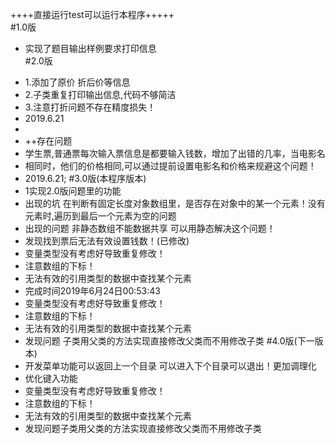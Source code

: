 ++++直接运行test可以运行本程序+++++<br>
 #1.0版
 + 实现了题目输出样例要求打印信息<br>
  #2.0版
 * 1.添加了原价 折后价等信息
 * 2.子类重复打印输出信息,代码不够简洁
 * 3.注意打折问题不存在精度损失！
 * 2019.6.21
 *
 * ++存在问题
 * 学生票,普通票每次输入票信息是都要输入钱数，增加了出错的几率，当电影名
 * 相同时，他们的价格相同,可以通过提前设置电影名和价格来规避这个问题！
 * 2019.6.21;
 #3.0版(本程序版本)
 * 1实现2.0版问题里的功能
 *  出现的坑 在判断有固定长度对象数组里，是否存在对象中的某一个元素！没有元素时,遍历到最后一个元素为空的问题
 * 出现的问题 非静态数组不能数据共享 可以用静态解决这个问题！
 * 发现找到票后无法有效设置钱数！(已修改)
 * 变量类型没有考虑好导致重复修改！
 * 注意数组的下标！
 * 无法有效的引用类型的数据中查找某个元素
 *   完成时间2019年6月24日00:53:43
 * 变量类型没有考虑好导致重复修改！
 * 注意数组的下标！
 * 无法有效的引用类型的数据中查找某个元素
 * 发现问题 子类用父类的方法实现直接修改父类而不用修改子类
 #4.0版(下一版本)
 * 开发菜单功能可以返回上一个目录 可以进入下个目录可以退出！更加调理化
 * 优化键入功能
 *  变量类型没有考虑好导致重复修改！
 *  注意数组的下标！
 *  无法有效的引用类型的数据中查找某个元素
 *  发现问题子类用父类的方法实现直接修改父类而不用修改子类